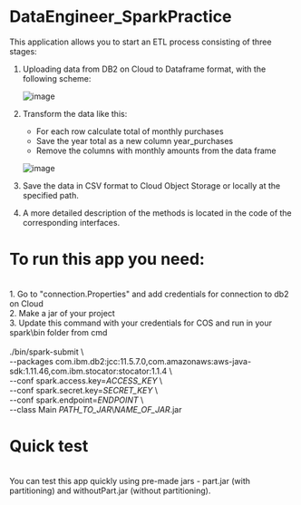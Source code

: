 # DataEngineer_SparkPractice
This application allows you to start an ETL process consisting of three stages:
1) Uploading data from DB2 on Cloud to Dataframe format, with the following scheme:

    ![image](https://user-images.githubusercontent.com/73712980/163964020-6ccea6c1-4d99-4788-bbf0-e66d4d84867d.png)
    
2) Transform the data like this:
   * For each row calculate total of monthly purchases
   * Save the year total as a new column year_purchases
   * Remove the columns with monthly amounts from the data frame

    ![image](https://user-images.githubusercontent.com/73712980/163964187-d6451539-554f-4575-b728-88d28b14e2a4.png)
 
3) Save the data in CSV format to Cloud Object Storage or locally at the specified path.
4) A more detailed description of the methods is located in the code of the corresponding interfaces.

# To run this app you need:
<br>
1. Go to "connection.Properties" and add credentials for connection to db2 on Cloud
<br>
2. Make a jar of your project
<br>
3. Update this command with your credentials for COS and run in your spark\bin folder from cmd 
<br>
<br>./bin/spark-submit \
<br>
--packages com.ibm.db2:jcc:11.5.7.0,com.amazonaws:aws-java-sdk:1.11.46,com.ibm.stocator:stocator:1.1.4 \
<br>
--conf spark.access.key=<i>ACCESS_KEY</i> \
<br>
--conf spark.secret.key=<i>SECRET_KEY</i> \
<br>
--conf spark.endpoint=<i>ENDPOINT</i> \
<br>
--class Main <i>PATH_TO_JAR</i>\<i>NAME_OF_JAR</i>.jar</b>

# Quick test
<br>
You can test this app quickly using pre-made jars - part.jar (with partitioning) and withoutPart.jar (without partitioning).
